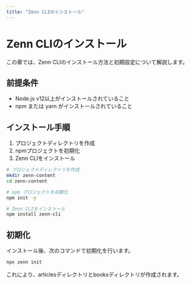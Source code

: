 ```yaml
---
title: "Zenn CLIのインストール"
---
```


# Zenn CLIのインストール

この章では、Zenn CLIのインストール方法と初期設定について解説します。

## 前提条件

- Node.js v12以上がインストールされていること
- npm または yarn がインストールされていること

## インストール手順

1. プロジェクトディレクトリを作成
2. npmプロジェクトを初期化
3. Zenn CLIをインストール

```bash
# プロジェクトディレクトリを作成
mkdir zenn-content
cd zenn-content

# npm プロジェクトを初期化
npm init -y

# Zenn CLIをインストール
npm install zenn-cli
```

## 初期化

インストール後、次のコマンドで初期化を行います。

```bash
npx zenn init
```

これにより、articlesディレクトリとbooksディレクトリが作成されます。 